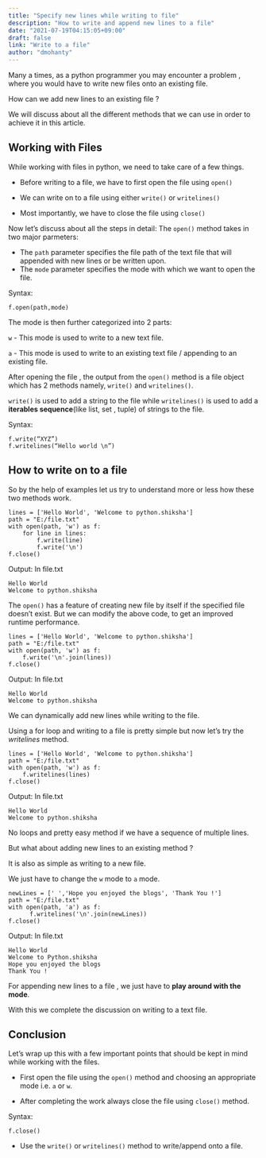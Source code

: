 ```yaml
---
title: "Specify new lines while writing to file"
description: "How to write and append new lines to a file"
date: "2021-07-19T04:15:05+09:00"
draft: false
link: "Write to a file"
author: "dmohanty"
---
```

Many a times, as a python programmer you may encounter a problem , where you would have to write new files onto an existing file.

How can we add new lines to an existing file ?

We will discuss about all the different methods that we can use in order to achieve it in this article.

## Working with Files

While working with files in python, we need to take care of a few things.

- Before writing to a file, we have to first open the file using `open()`

- We can write on to a file using either `write()` or `writelines()`

- Most importantly, we have to close the file using `close()`

Now let’s discuss about all the steps in detail:
The `open()` method takes in two major parmeters:
- The `path` parameter specifies the file path of the text file that will appended with new lines or be written upon.
- The `mode` parameter specifies the mode with which we want to open the file.

Syntax:
```
f.open(path,mode)
```

The mode is then further categorized into 2 parts:

`w` - This mode is used to write to a new text file.

`a` -  This mode is used to write to an existing text file / appending to an existing file.

After opening the file , the output from the `open()` method is a file object which has 2 methods namely, `write()` and `writelines()`.

`write()` is used to add a string to the file while `writelines()` is used to add a **iterables sequence**(like list, set , tuple) of strings to the file.

Syntax:
```
f.write(“XYZ”)
f.writelines(“Hello world \n”)
```

## How to write on to a file

So by the help of examples let us try to understand more or less how these two methods work.

```
lines = ['Hello World', 'Welcome to python.shiksha']
path = "E:/file.txt"
with open(path, 'w') as f:
    for line in lines:
        f.write(line)
        f.write('\n')
f.close()
```
Output:
In file.txt
```
Hello World
Welcome to python.shiksha
```

The `open()` has a feature of creating new file by itself if the specified file doesn’t exist.
But we can modify the above code, to get an improved runtime performance.

```
lines = ['Hello World', 'Welcome to python.shiksha']
path = "E:/file.txt"
with open(path, 'w') as f:
    f.write('\n'.join(lines))
f.close()
```
Output:
In file.txt
```
Hello World
Welcome to python.shiksha
```

We can dynamically add new lines while writing to the file.

Using a for loop and writing to a file is pretty simple but now let’s try the *writelines* method.

```
lines = ['Hello World', 'Welcome to python.shiksha']
path = "E:/file.txt"
with open(path, 'w') as f:
    f.writelines(lines)
f.close()
```

Output:
In file.txt
```
Hello World
Welcome to python.shiksha
```

No loops and pretty easy method if we have a sequence of multiple lines.

But what about adding new lines to an existing method ?

It is also as simple as writing to a new file.

We just have to change the `w` mode to `a` mode.

```
newLines = [' ','Hope you enjoyed the blogs', 'Thank You !']
path = "E:/file.txt"
with open(path, 'a') as f:
      f.writelines('\n'.join(newLines))
f.close()
```
Output:
In file.txt
```
Hello World
Welcome to Python.shiksha
Hope you enjoyed the blogs
Thank You !
```
For appending new lines to a file , we just have to **play around with the mode**.

With this we complete the discussion on writing to a text file.

## Conclusion
 
Let’s wrap up this with a few important points that should be kept in mind while working with the files.

- First open the file using the `open()` method and choosing an appropriate mode i.e. `a` or `w`.

- After completing the work always close the file using `close()` method.

Syntax:
```
f.close() 
```

- Use the `write()` or `writelines()` method to write/append onto a file.



